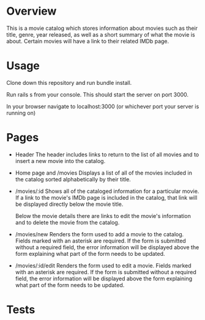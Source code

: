 # Overview

This is a movie catalog which stores information about movies such as their
title, genre, year released, as well as a short summary of what the movie is
about. Certain movies will have a link to their related IMDb page.

# Usage

Clone down this repository and run bundle install.

Run rails s from your console. This should start the server on port 3000.

In your browser navigate to localhost:3000 (or whichever port your server is
running on)

# Pages

- Header
  The header includes links to return to the list of all movies and to insert a
  new movie into the catalog.

- Home page and /movies
  Displays a list of all of the movies included in the catalog sorted
  alphabetically by their title.

- /movies/:id
  Shows all of the cataloged information for a particular movie. If a link to
  the movie's IMDb page is included in the catalog, that link will be displayed
  directly below the movie title.

  Below the movie details there are links to edit the movie's information and to
  delete the movie from the catalog.

- /movies/new
  Renders the form used to add a movie to the catalog. Fields marked with an
  asterisk are required. If the form is submitted without a required field, the
  error information will be displayed above the form explaining what part of the
  form needs to be updated.

- /movies/:id/edit
  Renders the form used to edit a movie. Fields marked with an asterisk are
  required. If the form is submitted without a required field, the error
  information will be displayed above the form explaining what part of the form
  needs to be updated.

# Tests
